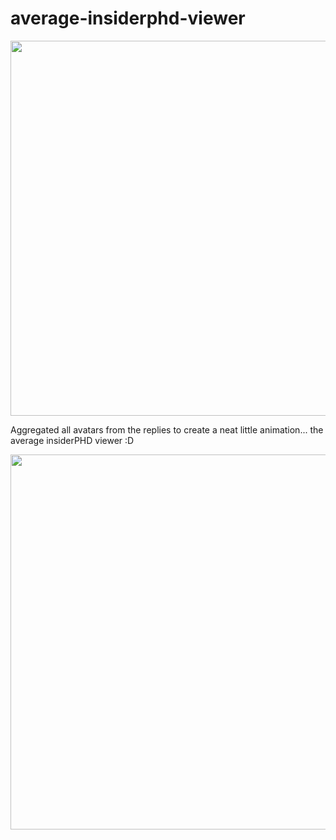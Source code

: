 # average-insiderphd-viewer

<a href="https://x.com/InsiderPhD/status/1732798705323905093?s=20"><img src="https://github.com/siphyshu/average-insiderphd-viewer/assets/52672162/4e4dd0e2-02f8-47f5-8a4d-4c006b4fbf1e" width=600></a>

Aggregated all avatars from the replies to create a neat little animation... the average insiderPHD viewer :D

<img src="https://github.com/siphyshu/average-insiderphd-viewer/assets/52672162/2cff442f-e6d8-41e2-8b0d-7179f6f15d1e" width=600>
